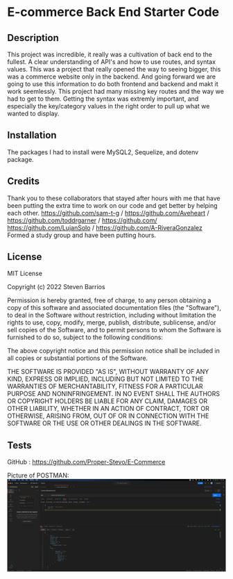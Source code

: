 # E-commerce Back End Starter Code

## Description

This project was incredible, it really was a cultivation of back end to the fullest. A clear understanding of API's and how to use routes, and syntax values. 
This was a project that really opened the way to seeing bigger, this was a commerce website only in the backend. And going forward we are going to use this information to do both frontend and backend and makt it work seemlessly. This project had many missing key routes and the way we had to get to them. Getting the syntax was extremly important, and especially the key/category values in the right order to pull up what we wanted to display.

## Installation

The packages I had to install were MySQL2, Sequelize, and dotenv package.


## Credits

Thank you to these collaborators that stayed after hours with me that have been putting the extra time to work on our code and get better by helping each other. https://github.com/sam-t-g / https://github.com/Aveheart / https://github.com/toddrgarner / https://github.com/ https://github.com/LujanSolo / https://github.com/A-RiveraGonzalez
Formed a study group and have been putting hours. 

## License
MIT License

Copyright (c) 2022 Steven Barrios

Permission is hereby granted, free of charge, to any person obtaining a copy
of this software and associated documentation files (the "Software"), to deal
in the Software without restriction, including without limitation the rights
to use, copy, modify, merge, publish, distribute, sublicense, and/or sell
copies of the Software, and to permit persons to whom the Software is
furnished to do so, subject to the following conditions:

The above copyright notice and this permission notice shall be included in all
copies or substantial portions of the Software.

THE SOFTWARE IS PROVIDED "AS IS", WITHOUT WARRANTY OF ANY KIND, EXPRESS OR
IMPLIED, INCLUDING BUT NOT LIMITED TO THE WARRANTIES OF MERCHANTABILITY,
FITNESS FOR A PARTICULAR PURPOSE AND NONINFRINGEMENT. IN NO EVENT SHALL THE
AUTHORS OR COPYRIGHT HOLDERS BE LIABLE FOR ANY CLAIM, DAMAGES OR OTHER
LIABILITY, WHETHER IN AN ACTION OF CONTRACT, TORT OR OTHERWISE, ARISING FROM,
OUT OF OR IN CONNECTION WITH THE SOFTWARE OR THE USE OR OTHER DEALINGS IN THE
SOFTWARE.


## Tests

GitHub : https://github.com/Proper-Stevo/E-Commerce

Picture of POSTMAN: 
![Alt text](https://github.com/Proper-Stevo/E-Commerce/blob/main/sources/productsexample.png)